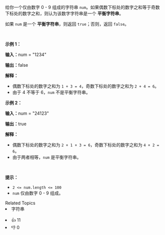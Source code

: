 <p>给你一个仅由数字 0 - 9 组成的字符串 <code>num</code>。如果偶数下标处的数字之和等于奇数下标处的数字之和，则认为该数字字符串是一个 <b>平衡字符串</b>。</p>

<p>如果 <code>num</code> 是一个 <strong>平衡字符串</strong>，则返回 <code>true</code>；否则，返回 <code>false</code>。</p>

<p>&nbsp;</p>

<p><strong class="example">示例 1：</strong></p>

<div class="example-block"> 
 <p><strong>输入：</strong>num<span class="example-io"> = "1234"</span></p> 
</div>

<p><strong>输出：</strong><span class="example-io">false</span></p>

<p><strong>解释：</strong></p>

<ul> 
 <li>偶数下标处的数字之和为 <code>1 + 3 = 4</code>，奇数下标处的数字之和为 <code>2 + 4 = 6</code>。</li> 
 <li>由于 4 不等于 6，<code>num</code> 不是平衡字符串。</li> 
</ul>

<p><strong class="example">示例 2：</strong></p>

<div class="example-block"> 
 <p><strong>输入：</strong>num<span class="example-io"> = "24123"</span></p> 
</div>

<p><strong>输出：</strong>true</p>

<p><strong>解释：</strong></p>

<ul> 
 <li>偶数下标处的数字之和为 <code>2 + 1 + 3 = 6</code>，奇数下标处的数字之和为 <code>4 + 2 = 6</code>。</li> 
 <li>由于两者相等，<code>num</code> 是平衡字符串。</li> 
</ul>

<p>&nbsp;</p>

<p><strong>提示：</strong></p>

<ul> 
 <li><code>2 &lt;= num.length &lt;= 100</code></li> 
 <li><code>num</code> 仅由数字 0 - 9 组成。</li> 
</ul>

<div><div>Related Topics</div><div><li>字符串</li></div></div><br><div><li>👍 11</li><li>👎 0</li></div>